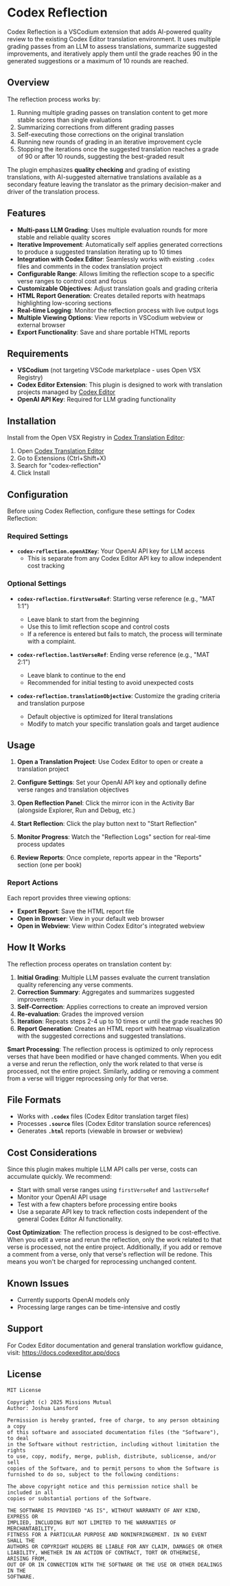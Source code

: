 # Codex Reflection

Codex Reflection is a VSCodium extension that adds AI-powered quality review to the existing Codex Editor translation environment. It uses multiple grading passes from an LLM to assess translations, summarize suggested improvements, and iteratively apply them until the grade reaches 90 in the generated suggestions or a maximum of 10 rounds are reached.

## Overview

The reflection process works by:
1. Running multiple grading passes on translation content to get more stable scores than single evaluations
2. Summarizing corrections from different grading passes
3. Self-executing those corrections on the original translation
4. Running new rounds of grading in an iterative improvement cycle
5. Stopping the iterations once the suggested translation reaches a grade of 90 or after 10 rounds, suggesting the best-graded result

The plugin emphasizes **quality checking** and grading of existing translations, with AI-suggested alternative translations available as a secondary feature leaving the translator as the primary decision-maker and driver of the translation process.

## Features

- **Multi-pass LLM Grading**: Uses multiple evaluation rounds for more stable and reliable quality scores
- **Iterative Improvement**: Automatically self applies generated corrections to produce a suggested translation iterating up to 10 times
- **Integration with Codex Editor**: Seamlessly works with existing `.codex` files and comments in the codex translation project
- **Configurable Range**: Allows limiting the reflection scope to a specific verse ranges to control cost and focus
- **Customizable Objectives**: Adjust translation goals and grading criteria
- **HTML Report Generation**: Creates detailed reports with heatmaps highlighting low-scoring sections
- **Real-time Logging**: Monitor the reflection process with live output logs
- **Multiple Viewing Options**: View reports in VSCodium webview or external browser
- **Export Functionality**: Save and share portable HTML reports

## Requirements

- **VSCodium** (not targeting VSCode marketplace - uses Open VSX Registry)
- **Codex Editor Extension**: This plugin is designed to work with translation projects managed by [Codex Editor](https://docs.codexeditor.app/docs)
- **OpenAI API Key**: Required for LLM grading functionality

## Installation

Install from the Open VSX Registry in [Codex Translation Editor](https://codexeditor.app/):

1. Open [Codex Translation Editor](https://codexeditor.app/)
2. Go to Extensions (Ctrl+Shift+X)
3. Search for "codex-reflection"
4. Click Install

## Configuration

Before using Codex Reflection, configure these settings for Codex Reflection:

### Required Settings

- **`codex-reflection.openAIKey`**: Your OpenAI API key for LLM access
  - This is separate from any Codex Editor API key to allow independent cost tracking

### Optional Settings

- **`codex-reflection.firstVerseRef`**: Starting verse reference (e.g., "MAT 1:1")
  - Leave blank to start from the beginning
  - Use this to limit reflection scope and control costs
  - If a reference is entered but fails to match, the process will terminate with a complaint.

- **`codex-reflection.lastVerseRef`**: Ending verse reference (e.g., "MAT 2:1")  
  - Leave blank to continue to the end
  - Recommended for initial testing to avoid unexpected costs

- **`codex-reflection.translationObjective`**: Customize the grading criteria and translation purpose
  - Default objective is optimized for literal translations
  - Modify to match your specific translation goals and target audience

## Usage

1. **Open a Translation Project**: Use Codex Editor to open or create a translation project

2. **Configure Settings**: Set your OpenAI API key and optionally define verse ranges and translation objectives

3. **Open Reflection Panel**: Click the mirror icon in the Activity Bar (alongside Explorer, Run and Debug, etc.)

4. **Start Reflection**: Click the play button next to "Start Reflection"

5. **Monitor Progress**: Watch the "Reflection Logs" section for real-time process updates

6. **Review Reports**: Once complete, reports appear in the "Reports" section (one per book)

### Report Actions

Each report provides three viewing options:
- **Export Report**: Save the HTML report file
- **Open in Browser**: View in your default web browser
- **Open in Webview**: View within Codex Editor's integrated webview

## How It Works

The reflection process operates on translation content by:

1. **Initial Grading**: Multiple LLM passes evaluate the current translation quality referencing any verse comments.
2. **Correction Summary**: Aggregates and summarizes suggested improvements
3. **Self-Correction**: Applies corrections to create an improved version
4. **Re-evaluation**: Grades the improved version
5. **Iteration**: Repeats steps 2-4 up to 10 times or until the grade reaches 90
6. **Report Generation**: Creates an HTML report with heatmap visualization with the suggested corrections and suggested translations.

**Smart Processing**: The reflection process is optimized to only reprocess verses that have been modified or have changed comments. When you edit a verse and rerun the reflection, only the work related to that verse is processed, not the entire project. Similarly, adding or removing a comment from a verse will trigger reprocessing only for that verse.

## File Formats

- Works with **`.codex`** files (Codex Editor translation target files)
- Processes **`.source`** files (Codex Editor translation source references)
- Generates **`.html`** reports (viewable in browser or webview)

## Cost Considerations

Since this plugin makes multiple LLM API calls per verse, costs can accumulate quickly. We recommend:

- Start with small verse ranges using `firstVerseRef` and `lastVerseRef`
- Monitor your OpenAI API usage
- Test with a few chapters before processing entire books
- Use a separate API key to track reflection costs independent of the general Codex Editor AI functionality.

**Cost Optimization**: The reflection process is designed to be cost-effective. When you edit a verse and rerun the reflection, only the work related to that verse is processed, not the entire project. Additionally, if you add or remove a comment from a verse, only that verse's reflection will be redone. This means you won't be charged for reprocessing unchanged content.

## Known Issues

- Currently supports OpenAI models only
- Processing large ranges can be time-intensive and costly

## Support

For Codex Editor documentation and general translation workflow guidance, visit: https://docs.codexeditor.app/docs

## License


    MIT License

    Copyright (c) 2025 Missions Mutual  
    Author: Joshua Lansford

    Permission is hereby granted, free of charge, to any person obtaining a copy
    of this software and associated documentation files (the "Software"), to deal
    in the Software without restriction, including without limitation the rights
    to use, copy, modify, merge, publish, distribute, sublicense, and/or sell
    copies of the Software, and to permit persons to whom the Software is
    furnished to do so, subject to the following conditions:

    The above copyright notice and this permission notice shall be included in all
    copies or substantial portions of the Software.

    THE SOFTWARE IS PROVIDED "AS IS", WITHOUT WARRANTY OF ANY KIND, EXPRESS OR
    IMPLIED, INCLUDING BUT NOT LIMITED TO THE WARRANTIES OF MERCHANTABILITY,
    FITNESS FOR A PARTICULAR PURPOSE AND NONINFRINGEMENT. IN NO EVENT SHALL THE
    AUTHORS OR COPYRIGHT HOLDERS BE LIABLE FOR ANY CLAIM, DAMAGES OR OTHER
    LIABILITY, WHETHER IN AN ACTION OF CONTRACT, TORT OR OTHERWISE, ARISING FROM,
    OUT OF OR IN CONNECTION WITH THE SOFTWARE OR THE USE OR OTHER DEALINGS IN THE
    SOFTWARE.
